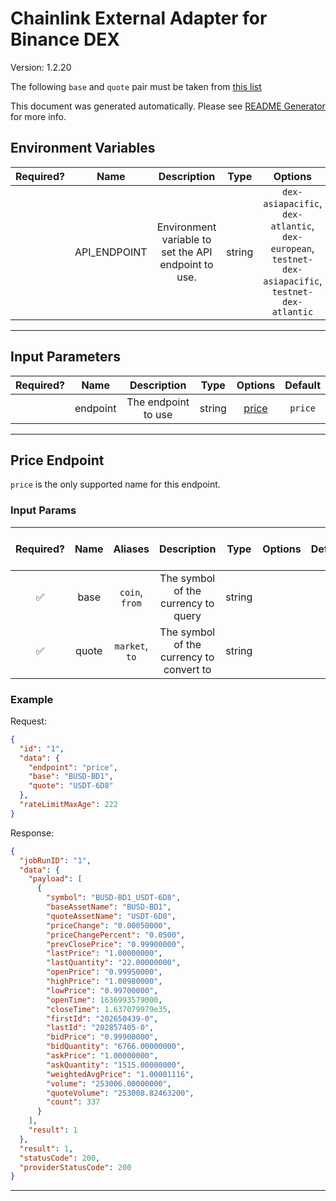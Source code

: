 # Chainlink External Adapter for Binance DEX

Version: 1.2.20

The following `base` and `quote` pair must be taken from [this list](https://dex.binance.org/api/v1/markets)

This document was generated automatically. Please see [README Generator](../../scripts#readme-generator) for more info.

## Environment Variables

| Required? |     Name     |                     Description                      |  Type  |                                               Options                                                |      Default      |
| :-------: | :----------: | :--------------------------------------------------: | :----: | :--------------------------------------------------------------------------------------------------: | :---------------: |
|           | API_ENDPOINT | Environment variable to set the API endpoint to use. | string | `dex-asiapacific`, `dex-atlantic`, `dex-european`, `testnet-dex-asiapacific`, `testnet-dex-atlantic` | `dex-asiapacific` |

---

## Input Parameters

| Required? |   Name   |     Description     |  Type  |         Options          | Default |
| :-------: | :------: | :-----------------: | :----: | :----------------------: | :-----: |
|           | endpoint | The endpoint to use | string | [price](#price-endpoint) | `price` |

---

## Price Endpoint

`price` is the only supported name for this endpoint.

### Input Params

| Required? | Name  |    Aliases     |               Description                |  Type  | Options | Default | Depends On | Not Valid With |
| :-------: | :---: | :------------: | :--------------------------------------: | :----: | :-----: | :-----: | :--------: | :------------: |
|    ✅     | base  | `coin`, `from` |   The symbol of the currency to query    | string |         |         |            |                |
|    ✅     | quote | `market`, `to` | The symbol of the currency to convert to | string |         |         |            |                |

### Example

Request:

```json
{
  "id": "1",
  "data": {
    "endpoint": "price",
    "base": "BUSD-BD1",
    "quote": "USDT-6D8"
  },
  "rateLimitMaxAge": 222
}
```

Response:

```json
{
  "jobRunID": "1",
  "data": {
    "payload": [
      {
        "symbol": "BUSD-BD1_USDT-6D8",
        "baseAssetName": "BUSD-BD1",
        "quoteAssetName": "USDT-6D8",
        "priceChange": "0.00050000",
        "priceChangePercent": "0.0500",
        "prevClosePrice": "0.99900000",
        "lastPrice": "1.00000000",
        "lastQuantity": "22.00000000",
        "openPrice": "0.99950000",
        "highPrice": "1.00980000",
        "lowPrice": "0.99700000",
        "openTime": 1636993579000,
        "closeTime": 1.637079979e35,
        "firstId": "202650439-0",
        "lastId": "202857405-0",
        "bidPrice": "0.99900000",
        "bidQuantity": "6766.00000000",
        "askPrice": "1.00000000",
        "askQuantity": "1515.00000000",
        "weightedAvgPrice": "1.00001116",
        "volume": "253006.00000000",
        "quoteVolume": "253008.82463200",
        "count": 337
      }
    ],
    "result": 1
  },
  "result": 1,
  "statusCode": 200,
  "providerStatusCode": 200
}
```

---
